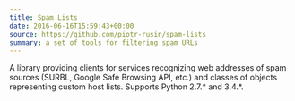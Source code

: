 ```yaml
---
title: Spam Lists
date: 2016-06-16T15:59:43+00:00
source: https://github.com/piotr-rusin/spam-lists
summary: a set of tools for filtering spam URLs
---
```


A library providing clients for services recognizing web addresses of spam sources (SURBL, Google Safe Browsing API, etc.) and classes of objects representing custom host lists. Supports Python 2.7.&#42; and 3.4.&#42;.
